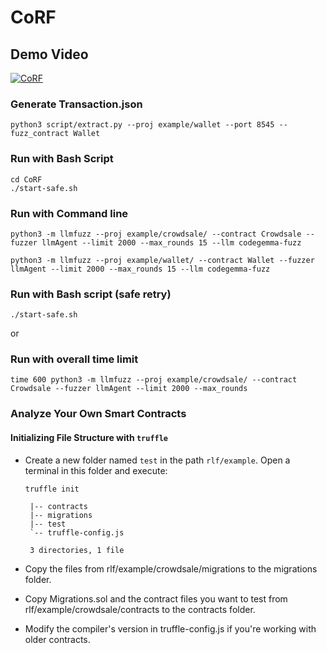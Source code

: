 # CoRF


## Demo Video
[![CoRF](https://res.cloudinary.com/marcomontalbano/image/upload/v1721658637/video_to_markdown/images/youtube--na0dStb2gfE-c05b58ac6eb4c4700831b2b3070cd403.jpg)](https://youtu.be/na0dStb2gfE "CoRF")

### Generate Transaction.json
```
python3 script/extract.py --proj example/wallet --port 8545 --fuzz_contract Wallet
```
### Run with Bash Script
```
cd CoRF
./start-safe.sh
```
### Run with Command line 
```
python3 -m llmfuzz --proj example/crowdsale/ --contract Crowdsale --fuzzer llmAgent --limit 2000 --max_rounds 15 --llm codegemma-fuzz

python3 -m llmfuzz --proj example/wallet/ --contract Wallet --fuzzer llmAgent --limit 2000 --max_rounds 15 --llm codegemma-fuzz
```
### Run with Bash script (safe retry)
```
./start-safe.sh
```
or
### Run with overall time limit

```
time 600 python3 -m llmfuzz --proj example/crowdsale/ --contract Crowdsale --fuzzer llmAgent --limit 2000 --max_rounds
```

### Analyze Your Own Smart Contracts

#### Initializing File Structure with `truffle`

- Create a new folder named `test` in the path `rlf/example`. Open a terminal in this folder and execute:

  ```shell
  truffle init
  ```
   ```shell
    |-- contracts
    |-- migrations
    |-- test
    `-- truffle-config.js
    
    3 directories, 1 file
    ```

- Copy the files from rlf/example/crowdsale/migrations to the migrations folder.

- Copy Migrations.sol and the contract files you want to test from rlf/example/crowdsale/contracts to the contracts folder.

- Modify the compiler's version in truffle-config.js if you're working with older contracts.
